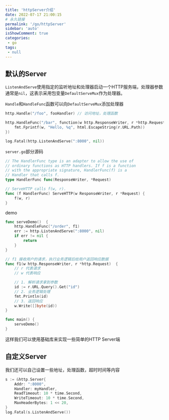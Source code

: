 ```yaml
---
title: 'httpServer介绍'
date: 2022-07-17 21:00:15
# 永久链接
permalink: '/go/httpServer'
sidebar: 'auto'
isShowComment: true
categories:
 - go
tags:
 - null
---
```




## 默认的Server

`ListenAndServe`使用指定的监听地址和处理器启动一个HTTP服务端，处理器参数通常是`nil`，这表示采用包变量`DefaultServeMux`作为处理器。



`Handle`和`HandleFunc`函数可以向`DefaultServeMux`添加处理器

```go
http.Handle("/foo", fooHandler) // 访问地址，处理函数

http.HandleFunc("/bar", function(w http.ResponseWriter, r *http.Request) {
    fmt.Fprintf(w, "Hello, %q", html.EscapeString(r.URL.Path))
})

log.Fatal(http.ListenAndServe(":8000", nil))
```

`server.go`部分源码

```go
// The HandlerFunc type is an adapter to allow the use of
// ordinary functions as HTTP handlers. If f is a function
// with the appropriate signature, HandlerFunc(f) is a
// Handler that calls f.
type HandlerFunc func(ResponseWriter, *Request)

// ServeHTTP calls f(w, r).
func (f HandlerFunc) ServeHTTP(w ResponseWriter, r *Request) {
	f(w, r)
}
```



demo

```go
func serveDemo()  {
	http.HandleFunc("/order", f1)
	err := http.ListenAndServe(":8000", nil)
	if err != nil {
		return
	}
}

// f1 接收用户的请求，执行业务逻辑后给用户返回响应数据
func f1(w http.ResponseWriter, r *http.Request)  {
	// r 代表请求
	// w 代表响应

	// 1. 解析请求拿到参数
	id := r.URL.Query().Get("id")
    // 2. 业务逻辑处理
	fmt.Println(id)
    // 3. 返回响应
	w.Write([]byte(id))
}

func main() {
	serveDemo()
}
```

这样我们可以使用基础库来实现一些简单的HTTP Server端



## 自定义Server

我们还可以自己设置一些地址，处理函数，超时时间等内容

```go
s := &http.Server{
    Addr: ":8000",
    Handler: myHandler,
    ReadTimeout: 10 * time.Second,
    WriteTimeout: 10 * time.Second,
    MaxHeaderBytes: 1 << 20,
}
log.Fatal(s.ListenAndServe())
```

